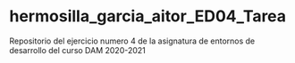# hermosilla_garcia_aitor_ED04_Tarea
Repositorio del ejercicio numero 4 de la asignatura de entornos de desarrollo del curso DAM 2020-2021
